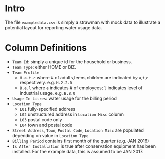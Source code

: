 
# Intro

The file `exampledata.csv` is simply a strawman with mock data to
illustrate a potential layout for reporting water usage data.

# Column Definitions

* `Team Id`: simply a unique id for the household or business.
* `Team Type`: either HOME or BIZ. 
* `Team Profile` 
    * `H.a.t.c` where # of adults,teens,children are indicated by `a`,`t`,`c` respectively. e.g. `H.2.2.0`
    * `B.e.l` where `e` indicates # of employees; `l` indicates level of industrial usage. e.g. `B.8.0`
* `Usage In Litres`: water usage for the billing period
* `Location Type`
    * `L01` fully-specified address
    * `L02` unstructured address in `Location Misc` column
    * `L03` postal code only
    * `L04` town and postal code 
* `Street Address`, `Town`, `Postal Code`, `Location Misc` are populated depending on value in `Location Type`
* `Billing Period` contains first month of the quarter (e.g. JAN 2016)
* `Is After Installation` is true after conservation equipment has been installed. For the example data, this is assumed to be JAN 2017.

